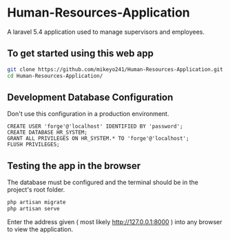# Human-Resources-Application
A laravel 5.4 application used to manage supervisors and employees.

## To get started using this web app
```sh
git clone https://github.com/mikeyo241/Human-Resources-Application.git
cd Human-Resources-Application/
```

## Development Database Configuration
Don't use this configuration in a production environment.
```mysql
CREATE USER 'forge'@'localhost' IDENTIFIED BY 'password';
CREATE DATABASE HR_SYSTEM;
GRANT ALL PRIVILEGES ON HR_SYSTEM.* TO 'forge'@'localhost';
FLUSH PRIVILEGES;
```
## Testing the app in the browser
The database must be configured and the terminal should be in the project's root folder.
```sh
php artisan migrate
php artisan serve
```
Enter the address given ( most likely http://127.0.0.1:8000 ) into any browser to view the application.